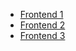 - [Frontend 1](/frontend/home.md)
- [Frontend 2](/frontend/home.md)
- [Frontend 3](/frontend/home.md)
